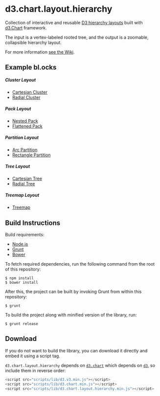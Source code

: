 
# d3.chart.layout.hierarchy

Collection of interactive and reusable [D3 hierarchy layouts](https://github.com/mbostock/d3/wiki/Hierarchy-Layout) built with [d3.Chart](http://misoproject.com/d3-chart/) framework.


The input is a vertex-labeled rooted tree, and the output is a zoomable, collapsible hierarchy layout.

For more information [see the Wiki](https://github.com/bansaghi/d3.chart.layout.hierarchy/wiki).

## Example bl.ocks

##### Cluster Layout
* [Cartesian Cluster](http://bl.ocks.org/bansaghi/ffc9d995f77e9ccd4ea9)
* [Radial Cluster](http://bl.ocks.org/bansaghi/e490c7c238a67a77996d)

##### Pack Layout
* [Nested Pack](http://bl.ocks.org/bansaghi/4b542562da43e1ae3e40)
* [Flattened Pack](http://bl.ocks.org/bansaghi/7588173d69ec85451ee2)

##### Partition Layout
* [Arc Partition](http://bl.ocks.org/bansaghi/2617fed0c286365c7f49)
* [Rectangle Partition](http://bl.ocks.org/bansaghi/4fde0154055c0f0580b7)

##### Tree Layout
* [Cartesian Tree](http://bl.ocks.org/bansaghi/b0e74b395d1909657ded)
* [Radial Tree](http://bl.ocks.org/bansaghi/f3cbb5e7b759b6a58aff)

##### Treemap Layout
* [Treemap](http://bl.ocks.org/bansaghi/5d24b37ebe077d4e919f)



## Build Instructions

Build requirements:

- [Node.js](http://nodejs.org)
- [Grunt](http://gruntjs.com)
- [Bower](http://bower.io/)

To fetch required dependencies, run the following command from the root of this repository:

    $ npm install
    $ bower install

After this, the project can be built by invoking Grunt from within this repository:

    $ grunt
    
To build the project along with minified version of the library, run:

    $ grunt release



## Download

If you do not want to build the library, you can download it directly and embed it using a script tag.

`d3.chart.layout.hierarchy` depends on [`d3.chart`](http://misoproject.com/d3-chart/) which depends on [`d3`](http://d3js.org/), so include them in reverse order:

```javascript
<script src="scripts/lib/d3.v3.min.js"></script>
<script src="scripts/lib/d3.chart.min.js"></script>
<script src="scripts/lib/d3.chart.layout.hierarchy.min.js"></script>
```
